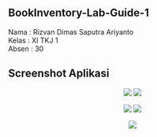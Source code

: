 ## BookInventory-Lab-Guide-1

Nama  : Rizvan Dimas Saputra Ariyanto <br>
Kelas : XI TKJ 1 <br>
Absen : 30 <br>

## Screenshot Aplikasi
<p align="center">
  <img src="https://github.com/RizvanAriyanto/BookInventory-Lab-Guide-1/blob/master/Screenshot_20170417_211619.png"/>
  <img src="https://github.com/RizvanAriyanto/BookInventory-Lab-Guide-1/blob/master/Screenshot_20170417_211838.png"/>
</p>
<p align="center">
  <img src="https://github.com/RizvanAriyanto/BookInventory-Lab-Guide-1/blob/master/Screenshot_20170417_211858.png"/>
  <img src="https://github.com/RizvanAriyanto/BookInventory-Lab-Guide-1/blob/master/Screenshot_20170417_211955.png"/>
</p>
<p align="center">
  <img src="https://github.com/RizvanAriyanto/BookInventory-Lab-Guide-1/blob/master/Screenshot_20170417_213315.png"/>
</p>
